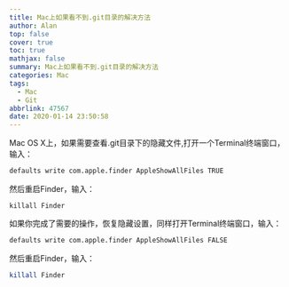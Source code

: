 ```yaml
---
title: Mac上如果看不到.git目录的解决方法
author: Alan
top: false
cover: true
toc: true
mathjax: false
summary: Mac上如果看不到.git目录的解决方法
categories: Mac
tags:
  - Mac
  - Git
abbrlink: 47567
date: 2020-01-14 23:50:58
---
```


Mac OS X上，如果需要查看.git目录下的隐藏文件,打开一个Terminal终端窗口，输入：

```bash
defaults write com.apple.finder AppleShowAllFiles TRUE
```

然后重启Finder，输入：

```
killall Finder
```

如果你完成了需要的操作，恢复隐藏设置，同样打开Terminal终端窗口，输入：

```bash
defaults write com.apple.finder AppleShowAllFiles FALSE
```

然后重启Finder，输入：

```bash
killall Finder
```





